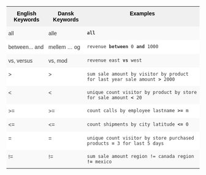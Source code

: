 <style type="text/css">
.tg  {border-collapse:collapse;border-spacing:0;border:none;border-color:#ccc;}
.tg td{font-family:Arial, sans-serif;font-size:14px;padding:10px 5px;border-style:solid;border-width:0px;overflow:hidden;word-break:normal;border-color:#ccc;color:#333;background-color:#fff;}
.tg th{font-family:Arial, sans-serif;font-size:14px;font-weight:normal;padding:10px 5px;border-style:solid;border-width:0px;overflow:hidden;word-break:normal;border-color:#ccc;color:#333;background-color:#f0f0f0;}
.tg .tg-31q5{background-color:#f0f0f0;color:#000;font-weight:bold;vertical-align:top}
.tg .tg-b7b8{background-color:#f9f9f9;vertical-align:top}
.tg .tg-yw4l{vertical-align:top}
</style>
<table class="tg">
  <tr>
    <th class="tg-31q5">English Keywords</th>
    <th class="tg-31q5">Dansk Keywords</th>
    <th class="tg-31q5">Examples</th>
  </tr>
  <tr>
    <td class="tg-b7b8">all</td>
    <td class="tg-b7b8">alle</td>
    <td class="tg-b7b8"><code><b>all</b></code></td>
  </tr>
  <tr>
    <td class="tg-yw4l">between... and</td>
    <td class="tg-yw4l">mellem … og</td>
    <td class="tg-yw4l"><code>revenue <b>between</b> 0 <b>and</b> 1000</code></td>
  </tr>
  <tr>
    <td class="tg-b7b8">vs, versus</td>
    <td class="tg-b7b8">vs, mod</td>
    <td class="tg-b7b8"><code>revenue east <b>vs</b> west</code></td>
  </tr>
  <tr>
    <td class="tg-yw4l">&gt;</td>
    <td class="tg-yw4l">&gt;</td>
    <td class="tg-yw4l"><code>sum sale amount by visitor by product for last year sale amount <b>&gt;</b> 2000</code></td>
  </tr>
  <tr>
    <td class="tg-b7b8">&lt;</td>
    <td class="tg-b7b8">&lt;</td>
    <td class="tg-b7b8"><code>unique count visitor by product by store for sale amount <b>&lt;</b> 20</code></td>
  </tr>
  <tr>
    <td class="tg-yw4l">&gt;=</td>
    <td class="tg-yw4l">&gt;=</td>
    <td class="tg-yw4l"><code>count calls by employee lastname <b>&gt;=</b> m</code></td>
  </tr>
  <tr>
    <td class="tg-b7b8">&lt;=</td>
    <td class="tg-b7b8">&lt;=</td>
    <td class="tg-b7b8"><code>count shipments by city latitude <b>&lt;=</b> 0</code></td>
  </tr>
  <tr>
    <td class="tg-yw4l">=</td>
    <td class="tg-yw4l">=</td>
    <td class="tg-yw4l"><code>unique count visitor by store purchased products <b>=</b> 3 for last 5 days</code></td>
  </tr>
  <tr>
    <td class="tg-b7b8">!=</td>
    <td class="tg-b7b8">!=</td>
    <td class="tg-b7b8"><code>sum sale amount region != canada region <b>!=</b> mexico</code></td>
  </tr>
</table>
